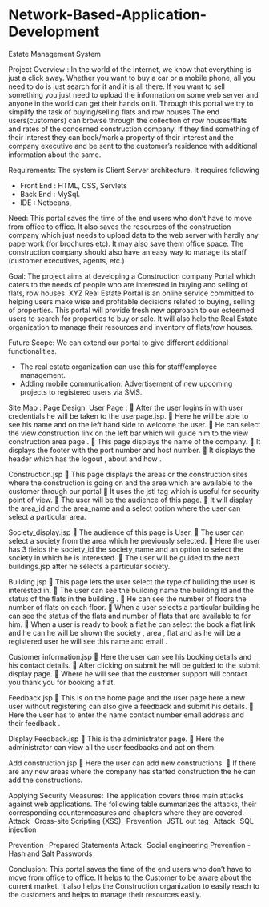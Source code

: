 # Network-Based-Application-Development
Estate Management System

Project Overview :
In the world of the internet, we know that everything is just a click away. Whether you want to buy a car or a mobile phone, all you need to do is just search for it and it is all there. If you want to sell something you just need to upload the information on some web server and anyone in the world can get their hands on it. Through this portal we try to simplify the task of buying/selling flats and row houses The end users(customers) can browse through the collection of row houses/flats and rates of the concerned construction company. If they find something of their interest they can book/mark a property of their interest and the company executive and be sent to the customer’s residence with additional information about the same.

Requirements:
The system is Client Server architecture. It requires following
- Front End : HTML, CSS, Servlets
- Back End : MySql.
- IDE : Netbeans,

Need: This portal saves the time of the end users who don’t have to move from office to office. It also saves the resources of the construction company which just needs to upload data to the web server with hardly any paperwork (for brochures etc). It may also save them office space. The construction company should also have an easy way to manage its staff (customer executives, agents, etc.)

Goal:
The project aims at developing a Construction company Portal which caters to the needs of people who are interested in buying and selling of flats, row houses. XYZ Real Estate Portal is an online service committed to helping users make wise and profitable decisions related to buying, selling of properties.
This portal will provide fresh new approach to our esteemed users to search for properties to buy or sale. It will also help the Real Estate organization to manage their resources and inventory of flats/row houses.

Future Scope:
We can extend our portal to give different additional functionalities.
- The real estate organization can use this for staff/employee management.
- Adding mobile communication: Advertisement of new upcoming projects to registered users via SMS.

Site Map :
Page Design:
User Page :
 After the user logins in with user credentials he will be taken to the userpage.jsp.
 Here he will be able to see his name and on the left hand side to welcome the user.
 He can select the view construction link on the left bar which will guide him to the view construction area page .
 This page displays the name of the company.
 It displays the footer with the port number and host number.
 It displays the header which has the logout , about and how .

Construction.jsp
 This page displays the areas or the construction sites where the construction is going on and the area which are available to the 
   customer through our portal
 It uses the jstl tag which is useful for security point of view.
 The user will be the audience of this page.
 It will display the area_id and the area_name and a select option where the user can select a particular area.

Society_display.jsp
 The audience of this page is User.
 The user can select a society from the area which he previously selected.
 Here the user has 3 fields the society_id the society_name and an option to select the society in which he is interested.
 The user will be guided to the next buildings.jsp after he selects a particular society.

Building.jsp
 This page lets the user select the type of building the user is interested in.
 The user can see the building name the building Id and the status of the flats in the building .
 He can see the number of floors the number of flats on each floor.
 When a user selects a particular building he can see the status of the flats and number of flats that are available to for him.
 When a user is ready to book a flat he can select the book a flat link and he can he will be shown the society , area , flat and as 
   he will be a registered user he will see this name and email .

Customer information.jsp
 Here the user can see his booking details and his contact details.
 After clicking on submit he will be guided to the submit display page.
 Where he will see that the customer support will contact you thank you for booking a flat.

Feedback.jsp
 This is on the home page and the user page here a new user without registering can also give a feedback and submit his details.
 Here the user has to enter the name contact number email address and their feedback .

Display Feedback.jsp
 This is the administrator page.
 Here the administrator can view all the user feedbacks and act on them.

Add construction.jsp
 Here the user can add new constructions.
 If there are any new areas where the company has started construction the he can add the constructions.

Applying Security Measures:
The application covers three main attacks against web applications. The following table summarizes the attacks, their corresponding countermeasures and chapters where they are covered.
-Attack
-Cross-site Scripting (XSS)
-Prevention
-JSTL out tag
-Attack
-SQL injection

Prevention
-Prepared Statements
Attack
-Social engineering
Prevention
-Hash and Salt Passwords

Conclusion:
This portal saves the time of the end users who don’t have to move from office to office.
It helps to the Customer to be aware about the current market. It also helps the Construction organization to easily reach to the 
customers and helps to manage their resources easily.
